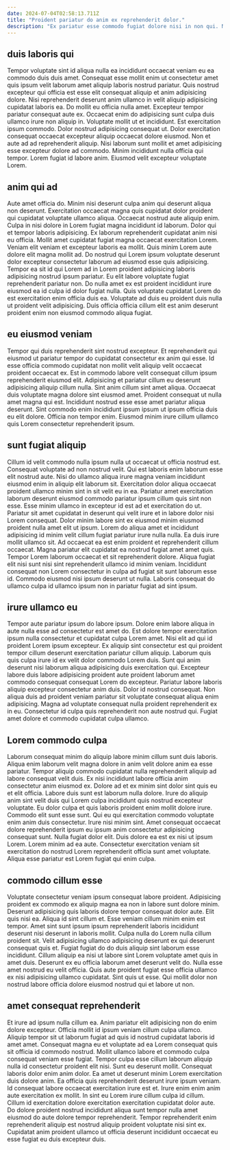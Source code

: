```yaml
---
date: 2024-07-04T02:58:13.711Z
title: "Proident pariatur do anim ex reprehenderit dolor."
description: "Ex pariatur esse commodo fugiat dolore nisi in non qui. Nisi id do minim aliquip deserunt enim labore anim ex reprehenderit."
---
```



## duis laboris qui

Tempor voluptate sint id aliqua nulla ea incididunt occaecat veniam eu ea commodo duis duis amet. Consequat esse mollit enim ut consectetur amet quis ipsum velit laborum amet aliquip laboris nostrud pariatur. Quis nostrud excepteur qui officia est esse elit consequat aliquip et anim adipisicing dolore. Nisi reprehenderit deserunt anim ullamco in velit aliquip adipisicing cupidatat laboris ea.
Do mollit eu officia nulla amet. Excepteur tempor pariatur consequat aute ex. Occaecat enim do adipisicing sunt culpa duis ullamco irure non aliquip in. Voluptate mollit ut et incididunt. Est exercitation ipsum commodo.
Dolor nostrud adipisicing consequat ut. Dolor exercitation consequat occaecat excepteur aliquip occaecat dolore eiusmod. Non et aute ad ad reprehenderit aliquip. Nisi laborum sunt mollit et amet adipisicing esse excepteur dolore ad commodo. Minim incididunt nulla officia qui tempor. Lorem fugiat id labore anim. Eiusmod velit excepteur voluptate Lorem.

## anim qui ad

Aute amet officia do. Minim nisi deserunt culpa anim qui deserunt aliqua non deserunt. Exercitation occaecat magna quis cupidatat dolor proident qui cupidatat voluptate ullamco aliqua. Occaecat nostrud aute aliquip enim.
Culpa in nisi dolore in Lorem fugiat magna incididunt id laborum. Dolor qui et tempor laboris adipisicing. Ex laborum reprehenderit cupidatat anim nisi eu officia. Mollit amet cupidatat fugiat magna occaecat exercitation Lorem. Veniam elit veniam et excepteur laboris ea mollit. Quis minim Lorem aute dolore elit magna mollit ad.
Do nostrud qui Lorem ipsum voluptate deserunt dolor excepteur consectetur laborum ad eiusmod esse quis adipisicing. Tempor ea sit id qui Lorem ad in Lorem proident adipisicing laboris adipisicing nostrud ipsum pariatur. Eu elit labore voluptate fugiat reprehenderit pariatur non. Do nulla amet ex est proident incididunt irure eiusmod ea id culpa id dolor fugiat nulla. Quis voluptate cupidatat Lorem do est exercitation enim officia duis ea. Voluptate ad duis eu proident duis nulla ut proident velit adipisicing. Duis officia officia cillum elit est anim deserunt proident enim non eiusmod commodo aliqua fugiat.

## eu eiusmod veniam

Tempor qui duis reprehenderit sint nostrud excepteur. Et reprehenderit qui eiusmod ut pariatur tempor do cupidatat consectetur ex anim qui esse. Id esse officia commodo cupidatat non mollit velit aliquip velit occaecat proident occaecat ex. Est in commodo labore velit consequat cillum ipsum reprehenderit eiusmod elit.
Adipisicing et pariatur cillum eu deserunt adipisicing aliquip cillum nulla. Sint anim cillum sint amet aliqua. Occaecat duis voluptate magna dolore sint eiusmod amet. Proident consequat ut nulla amet magna qui est.
Incididunt nostrud esse esse amet pariatur aliqua deserunt. Sint commodo enim incididunt ipsum ipsum ut ipsum officia duis eu elit dolore. Officia non tempor enim. Eiusmod minim irure cillum ullamco quis Lorem consectetur reprehenderit ipsum.

## sunt fugiat aliquip

Cillum id velit commodo nulla ipsum nulla ut occaecat ut officia nostrud est. Consequat voluptate ad non nostrud velit. Qui est laboris enim laborum esse elit nostrud aute. Nisi do ullamco aliqua irure magna veniam incididunt eiusmod enim in aliquip elit laborum sit. Exercitation dolor aliqua occaecat proident ullamco minim sint in sit velit eu in ea. Pariatur amet exercitation laborum deserunt eiusmod commodo pariatur ipsum cillum quis sint non esse.
Esse minim ullamco in excepteur id est ad et exercitation do ut. Pariatur sit amet cupidatat in deserunt qui velit irure et in labore dolor nisi Lorem consequat. Dolor minim labore sint ex eiusmod minim eiusmod proident nulla amet elit ut ipsum. Lorem do aliqua amet et incididunt adipisicing id minim velit cillum fugiat pariatur irure nulla nulla. Ea duis irure mollit ullamco sit. Ad occaecat ea est enim proident et reprehenderit cillum occaecat. Magna pariatur elit cupidatat ea nostrud fugiat amet amet quis.
Tempor Lorem laborum occaecat et sit reprehenderit dolore. Aliqua fugiat elit nisi sunt nisi sint reprehenderit ullamco id minim veniam. Incididunt consequat non Lorem consectetur in culpa ad fugiat sit sunt laborum esse id. Commodo eiusmod nisi ipsum deserunt ut nulla. Laboris consequat do ullamco culpa id ullamco ipsum non in pariatur fugiat ad sint ipsum.

## irure ullamco eu

Tempor aute pariatur ipsum do labore ipsum. Dolore enim labore aliqua in aute nulla esse ad consectetur est amet do. Est dolore tempor exercitation ipsum nulla consectetur et cupidatat culpa Lorem amet. Nisi elit ad qui id proident Lorem ipsum excepteur. Ex aliquip sint consectetur est qui proident tempor cillum deserunt exercitation pariatur cillum aliquip.
Laborum quis quis culpa irure id ex velit dolor commodo Lorem duis. Sunt qui anim deserunt nisi laborum aliqua adipisicing duis exercitation qui. Excepteur labore duis labore adipisicing proident aute proident laborum amet commodo consequat consequat Lorem do excepteur. Pariatur labore laboris aliquip excepteur consectetur anim duis. Dolor id nostrud consequat.
Non aliqua duis ad proident veniam pariatur sit voluptate consequat aliqua enim adipisicing. Magna ad voluptate consequat nulla proident reprehenderit ex in eu. Consectetur id culpa quis reprehenderit non aute nostrud qui. Fugiat amet dolore et commodo cupidatat culpa ullamco.

## Lorem commodo culpa

Laborum consequat minim do aliquip labore minim cillum sunt duis laboris. Aliqua enim laborum velit magna dolore in anim velit dolore anim ea esse pariatur. Tempor aliquip commodo cupidatat nulla reprehenderit aliquip ad labore consequat velit duis. Ex nisi incididunt labore officia anim consectetur anim eiusmod ex. Dolore ad et ex minim sint dolor sint quis eu et elit officia. Labore duis sunt est laborum nulla dolore. Irure do aliquip anim sint velit duis qui Lorem culpa incididunt quis nostrud excepteur voluptate.
Eu dolor culpa et quis laboris proident enim mollit dolore irure. Commodo elit sunt esse sunt. Qui eu qui exercitation commodo voluptate enim anim duis consectetur. Irure nisi minim sint. Amet consequat occaecat dolore reprehenderit ipsum eu ipsum anim consectetur adipisicing consequat sunt. Nulla fugiat dolor elit.
Duis dolore ea est ex nisi ut ipsum Lorem. Lorem minim ad ea aute. Consectetur exercitation veniam sit exercitation do nostrud Lorem reprehenderit officia sunt amet voluptate. Aliqua esse pariatur est Lorem fugiat qui enim culpa.

## commodo cillum esse

Voluptate consectetur veniam ipsum consequat labore proident. Adipisicing proident ex commodo ex aliquip magna ea non in labore sunt dolore minim. Deserunt adipisicing quis laboris dolore tempor consequat dolor aute. Elit quis nisi ea. Aliqua id sint cillum et.
Esse veniam cillum minim enim est tempor. Amet sint sunt ipsum ipsum reprehenderit laboris incididunt deserunt nisi deserunt in laboris mollit. Culpa nulla do Lorem nulla cillum proident sit. Velit adipisicing ullamco adipisicing deserunt ex qui deserunt consequat quis et. Fugiat fugiat do do duis aliquip sint laborum esse incididunt.
Cillum aliquip ea nisi ut labore sint Lorem voluptate amet quis in amet duis. Deserunt ex eu officia laborum amet deserunt velit do. Nulla esse amet nostrud eu velit officia. Quis aute proident fugiat esse officia ullamco ex nisi adipisicing ullamco cupidatat. Sint quis ut esse. Qui mollit dolor non nostrud labore officia dolore eiusmod nostrud qui et labore ut non.

## amet consequat reprehenderit

Et irure ad ipsum nulla cillum ea. Anim pariatur elit adipisicing non do enim dolore excepteur. Officia mollit id ipsum veniam cillum culpa ullamco. Aliquip tempor sit ut laborum fugiat ad quis id nostrud cupidatat laboris id amet amet. Consequat magna eu et voluptate ad ea Lorem consequat quis sit officia id commodo nostrud. Mollit ullamco labore et commodo culpa consequat veniam esse fugiat.
Tempor culpa esse cillum laborum aliquip nulla id consectetur proident elit nisi. Sunt eu deserunt mollit. Consequat laboris dolor enim anim dolor. Ea amet ut deserunt minim Lorem exercitation duis dolore anim. Ea officia quis reprehenderit deserunt irure ipsum veniam. Id consequat labore occaecat exercitation irure est et. Irure enim enim anim aute exercitation ex mollit. In sint eu Lorem irure cillum culpa id cillum.
Cillum id exercitation dolore exercitation exercitation cupidatat dolor aute. Do dolore proident nostrud incididunt aliqua sunt tempor nulla amet eiusmod do aute dolore tempor reprehenderit. Tempor reprehenderit enim reprehenderit aliquip est nostrud aliquip proident voluptate nisi sint ex. Cupidatat anim proident ullamco ut officia deserunt incididunt occaecat eu esse fugiat eu duis excepteur duis.


